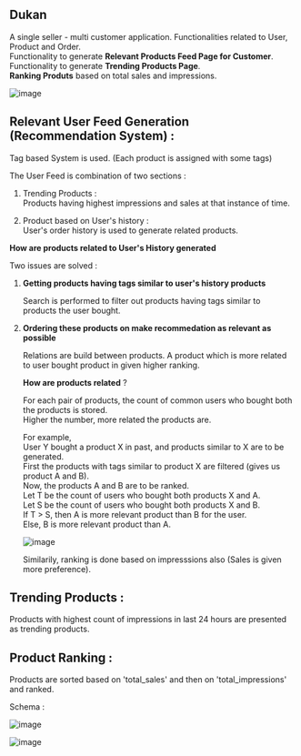 ## Dukan

A single seller - multi customer application. Functionalities related to User, Product and Order.<br />
Functionality to generate **Relevant Products Feed Page for Customer**. <br />
Functionality to generate **Trending Products Page**.<br />
**Ranking Produts** based on total sales and impressions.

![image](https://github.com/sacihn173/dukaanSpringBoot/assets/73626851/cc5631c1-9f37-4d6a-b4a2-7f8b769611dc)

## Relevant User Feed Generation (Recommendation System) :

Tag based System is used. (Each product is assigned with some tags)   

The User Feed is combination of two sections : 
1. Trending Products : <br />
   Products having highest impressions and sales at that instance of time.
   
2. Product based on User's history : <br />
   User's order history is used to generate related products.<br />

**How are products related to User's History generated**<br/>

Two issues are solved :

1. **Getting products having tags similar to user's history products**<br />
   
   Search is performed to filter out products having tags similar to products the user bought.

2. **Ordering these products on make recommedation as relevant as possible**<br />

   Relations are build between products. A product which is more related to user bought product in given higher ranking.<br/>
   
   **How are products related** ? <br />

   For each pair of products, the count of common users who bought both the products is stored.<br/>
   Higher the number, more related the products are.
   
   For example, <br/>
   User Y bought a product X in past, and products similar to X are to be generated.<br/>
   First the products with tags similar to product X are filtered (gives us product A and B).<br/>
   Now, the products A and B are to be ranked.<br/>
   Let T be the count of users who bought both products X and A.<br/>
   Let S be the count of users who bought both products X and B.<br/>
   If T > S, then A is more relevant product than B for the user.<br/>
   Else, B is more relevant product than A.<br/>

   ![image](https://github.com/sacihn173/dukaanSpringBoot/assets/73626851/edca9147-67d1-4a0c-8adb-80362e3d029e)



   
   Similarily, ranking is done based on impresssions also (Sales is given more preference).<br/>

   
Trending Products :
-
Products with highest count of impressions in last 24 hours are presented as trending products.<br />

Product Ranking :
-
Products are sorted based on 'total_sales' and then on 'total_impressions' and ranked.<br />


Schema :

![image](https://github.com/sacihn173/dukaanSpringBoot/assets/73626851/f941ca3a-bad3-449e-9163-5d06461ea94e)


![image](https://github.com/sacihn173/dukaanSpringBoot/assets/73626851/38dcb938-60eb-4649-a687-2643e9528df6)

